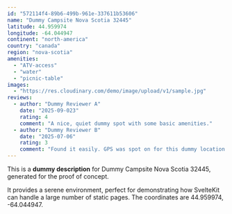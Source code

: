 ```yaml
---
id: "572114f4-89b6-499b-961e-337611b53606"
name: "Dummy Campsite Nova Scotia 32445"
latitude: 44.959974
longitude: -64.044947
continent: "north-america"
country: "canada"
region: "nova-scotia"
amenities:
  - "ATV-access"
  - "water"
  - "picnic-table"
images:
  - "https://res.cloudinary.com/demo/image/upload/v1/sample.jpg"
reviews:
  - author: "Dummy Reviewer A"
    date: "2025-09-023"
    rating: 4
    comment: "A nice, quiet dummy spot with some basic amenities."
  - author: "Dummy Reviewer B"
    date: "2025-07-06"
    rating: 3
    comment: "Found it easily. GPS was spot on for this dummy location."
---
```


This is a **dummy description** for Dummy Campsite Nova Scotia 32445, generated for the proof of concept.

It provides a serene environment, perfect for demonstrating how SvelteKit can handle a large number of static pages. The coordinates are 44.959974, -64.044947.
